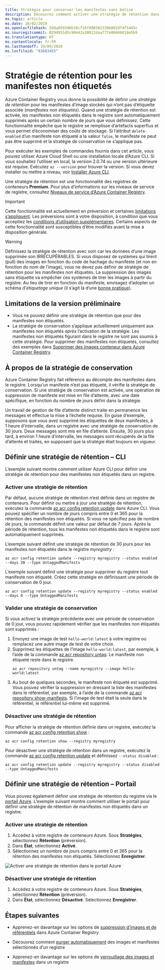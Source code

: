```yaml
---
title: Stratégie pour conserver les manifestes sans balise
description: Découvrez comment activer une stratégie de rétention dans votre registre de conteneurs Azure, pour la suppression automatique de manifestes non étiquetés après une période définie.
ms.topic: article
ms.date: 10/02/2019
ms.openlocfilehash: 5dda85934bb10cf16fd90381539b892df4f5445c
ms.sourcegitcommit: 829d951d5c90442a38012daaf77e86046018e5b9
ms.translationtype: HT
ms.contentlocale: fr-FR
ms.lasthandoff: 10/09/2020
ms.locfileid: "83683455"
---
```

# <a name="set-a-retention-policy-for-untagged-manifests"></a>Stratégie de rétention pour les manifestes non étiquetés

Azure Container Registry vous donne la possibilité de définir une *stratégie de rétention* pour les manifestes d’image stockés qui n’ont pas d’étiquette associée (*manifestes non étiquetés*). Quand une stratégie de rétention est activée, les manifestes non étiquetés dans le registre sont automatiquement supprimés après un certain nombre de jours que vous définissez. Cette fonctionnalité empêche que le registre se remplisse d’artefacts superflus et vous permet d’économiser des coûts de stockage. Si l’attribut `delete-enabled` d’un manifeste non étiqueté a la valeur `false`, le manifeste ne peut pas être supprimé et la stratégie de conservation ne s’applique pas.

Pour exécuter les exemples de commandes fournis dans cet article, vous pouvez utiliser Azure Cloud Shell ou une installation locale d’Azure CLI. Si vous souhaitez l’utiliser en local, la version 2.0.74 ou une version ultérieure est requise. Exécutez `az --version` pour trouver la version. Si vous devez installer ou mettre à niveau, voir [Installer Azure CLI][azure-cli].

Une stratégie de rétention est une fonctionnalité des registres de conteneurs **Premium**. Pour plus d’informations sur les niveaux de service de registre, consultez [Niveaux de service d’Azure Container Registry](container-registry-skus.md).

> [!IMPORTANT]
> Cette fonctionnalité est actuellement en préversion et certaines [limitations s’appliquent](#preview-limitations). Les préversions sont à votre disposition, à condition que vous acceptiez les [conditions d’utilisation supplémentaires][terms-of-use]. Certains aspects de cette fonctionnalité sont susceptibles d’être modifiés avant la mise à disposition générale.

> [!WARNING]
> Définissez la stratégie de rétention avec soin car les données d’une image supprimée son IRRÉCUPÉRABLES. Si vous disposez de systèmes qui tirent (pull) des images en fonction du code de hachage du manifeste (et non en fonction du nom de l’image), vous ne devez pas définir de stratégie de rétention pour les manifestes non étiquetés. La suppression des images sans étiquette va empêcher ces systèmes de tirer les images à partir du registre. Au lieu de tirer en fonction du manifeste, envisagez d’adopter un schéma d’*étiquetage unique* (il s’agit là d’une [bonne pratique](container-registry-image-tag-version.md)).

## <a name="preview-limitations"></a>Limitations de la version préliminaire

* Vous ne pouvez définir une stratégie de rétention que pour des manifestes non étiquetés.
* La stratégie de conservation s’applique actuellement uniquement aux manifestes non étiquetés *après* l’activation de la stratégie. Les manifestes non étiquetés figurant dans le registre ne sont pas soumis à cette stratégie. Pour supprimer des manifestes non étiquetés, consultez des exemples dans [Supprimer des images conteneur dans Azure Container Registry](container-registry-delete.md).

## <a name="about-the-retention-policy"></a>À propos de la stratégie de conservation

Azure Container Registry fait référence au décompte des manifestes dans le registre. Lorsqu’un manifeste n’est pas étiqueté, il vérifie la stratégie de conservation. Si une stratégie de conservation est activée, une opération de suppression de manifeste est mise en file d’attente, avec une date spécifique, en fonction du nombre de jours défini dans la stratégie.

Un travail de gestion de file d’attente distinct traite en permanence les messages et effectue la mise à l’échelle requise. En guise d’exemple, supposons que vous avez supprimé les étiquettes de deux manifestes, à 1 heure d’intervalle, dans un registre avec une stratégie de conservation de 30 jours. Deux messages sont mis en file d’attente. Ensuite, 30 jours plus tard, à environ 1 heure d’intervalle, les messages sont récupérés de la file d’attente et traités, en supposant que la stratégie était toujours en vigueur.

## <a name="set-a-retention-policy---cli"></a>Définir une stratégie de rétention – CLI

L’exemple suivant montre comment utiliser Azure CLI pour définir une stratégie de rétention pour des manifestes non étiquetés dans un registre.

### <a name="enable-a-retention-policy"></a>Activer une stratégie de rétention

Par défaut, aucune stratégie de rétention n’est définie dans un registre de conteneurs. Pour définir ou mettre à jour une stratégie de rétention, exécutez la commande [az acr config retention update][az-acr-config-retention-update] dans Azure CLI. Vous pouvez spécifier un nombre de jours compris entre 0 et 365 pour la rétention des manifestes non étiquetés. Si vous ne spécifiez pas de nombre de jours, la commande définit une valeur par défaut de 7 jours. Après la période de rétention, tous les manifestes non étiquetés dans le registre sont automatiquement supprimés.

L’exemple suivant définit une stratégie de rétention de 30 jours pour les manifestes non étiquetés dans le registre *myregistry* :

```azurecli
az acr config retention update --registry myregistry --status enabled --days 30 --type UntaggedManifests
```

L’exemple suivant définit une stratégie pour supprimer du registre tout manifeste non étiqueté. Créez cette stratégie en définissant une période de conservation de 0 jour. 

```azurecli
az acr config retention update --registry myregistry --status enabled --days 0 --type UntaggedManifests
```

### <a name="validate-a-retention-policy"></a>Valider une stratégie de conservation

Si vous activez la stratégie précédente avec une période de conservation de 0 jour, vous pouvez rapidement vérifier que les manifestes non étiquetés sont supprimés :

1. Envoyez une image de test `hello-world:latest` à votre registre ou remplacez une autre image de test de votre choix.
1. Supprimez les étiquettes de l’image `hello-world:latest`, par exemple, à l’aide de la commande [az acr repository untag][az-acr-repository-untag]. Le manifeste non étiqueté reste dans le registre.
    ```azurecli
    az acr repository untag --name myregistry --image hello-world:latest
    ```
1. Au bout de quelques secondes, le manifeste non étiqueté est supprimé. Vous pouvez vérifier la suppression en dressant la liste des manifestes dans le référentiel, par exemple, à l’aide de la commande [az acr repository show-manifests][az-acr-repository-show-manifests]. Si l’image de test était la seule dans le référentiel, le référentiel lui-même est supprimé.

### <a name="disable-a-retention-policy"></a>Désactiver une stratégie de rétention

Pour afficher la stratégie de rétention définie dans un registre, exécutez la commande [az acr config retention show][az-acr-config-retention-show] :

```azurecli
az acr config retention show --registry myregistry
```

Pour désactiver une stratégie de rétention dans un registre, exécutez la commande [az acr config retention update][az-acr-config-retention-update] et définissez `--status disabled` :

```azurecli
az acr config retention update --registry myregistry --status disabled --type UntaggedManifests
```

## <a name="set-a-retention-policy---portal"></a>Définir une stratégie de rétention – Portail

Vous pouvez également définir une stratégie de rétention du registre via le [portail Azure](https://portal.azure.com). L’exemple suivant montre comment utiliser le portail pour définir une stratégie de rétention de manifestes non étiquetés dans un registre.

### <a name="enable-a-retention-policy"></a>Activer une stratégie de rétention

1. Accédez à votre registre de conteneurs Azure. Sous **Stratégies**, sélectionnez **Rétention** (préversion).
1. Dans **État**, sélectionnez **Activé**.
1. Sélectionnez un nombre de jours compris entre 0 et 365 pour la rétention des manifestes non étiquetés. Sélectionnez **Enregistrer**.

![Activer une stratégie de rétention dans le portail Azure](media/container-registry-retention-policy/container-registry-retention-policy01.png)

### <a name="disable-a-retention-policy"></a>Désactiver une stratégie de rétention

1. Accédez à votre registre de conteneurs Azure. Sous **Stratégies**, sélectionnez **Rétention** (préversion).
1. Dans **État**, sélectionnez **Désactivé**. Sélectionnez **Enregistrer**.

## <a name="next-steps"></a>Étapes suivantes

* Apprenez-en davantage sur les options de [suppression d’images et de référentiels](container-registry-delete.md) dans Azure Container Registry

* Découvrez comment [purger automatiquement](container-registry-auto-purge.md) des images et manifestes sélectionnés d’un registre

* Apprenez-en davantage sur les options de [verrouillage des images et manifestes](container-registry-image-lock.md) dans un registre

<!-- LINKS - external -->
[terms-of-use]: https://azure.microsoft.com/support/legal/preview-supplemental-terms/


<!-- LINKS - internal -->
[azure-cli]: /cli/azure/install-azure-cli
[az-acr-config-retention-update]: /cli/azure/acr/config/retention#az-acr-config-retention-update
[az-acr-config-retention-show]: /cli/azure/acr/config/retention#az-acr-config-retention-show
[az-acr-repository-untag]: /cli/azure/acr/repository#az-acr-repository-untag
[az-acr-repository-show-manifests]: /cli/azure/acr/repository#az-acr-repository-show-manifests
